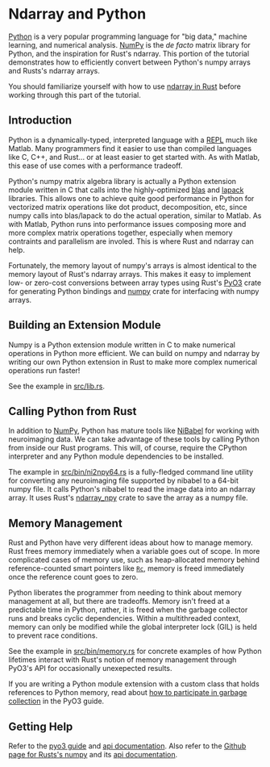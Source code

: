 # Ndarray and Python

[Python](https://www.python.org/) is a very popular programming language for "big data," machine learning, and numerical analysis.  [NumPy](https://numpy.org/) is the _de facto_ matrix library for Python, and the inspiration for Rust's ndarray.  This portion of the tutorial demonstrates how to efficiently convert between Python's numpy arrays and Rusts's ndarray arrays.

You should familiarize yourself with how to use [ndarray in Rust](../rust/README.md) before working through this part of the tutorial.

## Introduction

Python is a dynamically-typed, interpreted language with a [REPL](https://en.wikipedia.org/wiki/Read%E2%80%93eval%E2%80%93print_loop) much like Matlab.  Many programmers find it easier to use than compiled languages like C, C++, and Rust... or at least easier to get started with.  As with Matlab, this ease of use comes with a performance tradeoff.

Python's numpy matrix algebra library is actually a Python extension module written in C that calls into the highly-optimized 
[blas](https://en.wikipedia.org/wiki/Basic_Linear_Algebra_Subprograms) and [lapack](https://en.wikipedia.org/wiki/LAPACK) libraries.  This allows one to achieve quite good performance in Python for vectorized matrix operations like dot product, decomposition, etc, since numpy calls into blas/lapack to do the actual operation, similar to Matlab.  As with Matlab, Python runs into performance issues composing more and more complex matrix operations together, especially when memory contraints and parallelism are involed. This is where Rust and ndarray can help.

Fortunately, the memory layout of numpy's arrays is almost identical to the memory layout of Rust's ndarray arrays.  This makes it easy to implement low- or zero-cost conversions between array types using Rust's [PyO3](https://pyo3.rs) crate for generating Python bindings and [numpy](https://github.com/PyO3/rust-numpy) crate for interfacing with numpy arrays.

## Building an Extension Module

Numpy is a Python extension module written in C to make numerical operations in Python more efficient.  We can build on numpy and ndarray by writing our own Python extension in Rust to make more complex numerical operations run faster!

See the example in [src/lib.rs](./src/lib.rs).

## Calling Python from Rust

In addition to [NumPy](https://numpy.org/), Python has mature tools like [NiBabel](https://nipy.org/nibabel/) for working with neuroimaging data.  We can take advantage of these tools by calling Python from inside our Rust programs.  This will, of course, require the CPython interpreter and any Python module dependencies to be installed.

The example in [src/bin/ni2npy64.rs](./src/bin/ni2npy64.rs) is a fully-fledged command line utility for converting any neuroimaging file supported by nibabel to a 64-bit numpy file.  It calls Python's nibabel to read the image data into an ndarray array.  It uses Rust's [ndarray_npy](https://github.com/jturner314/ndarray-npy) crate to save the array as a numpy file.

## Memory Management

Rust and Python have very different ideas about how to manage memory.  Rust frees memory immediately when a variable goes out of scope.  In more complicated cases of memory use, such as heap-allocated memory behind reference-counted smart pointers like [`Rc`](https://doc.rust-lang.org/stable/std/rc/struct.Rc.html), memory is freed immediately once the reference count goes to zero.

Python liberates the programmer from needing to think about memory management at all, but there are tradeoffs.  Memory isn't freed at a predictable time in Python, rather, it is freed when the garbage collector runs and breaks cyclic dependencies.  Within a multithreaded context, memory can only be modified while the global interpreter lock (GIL) is held to prevent race conditions.

See the example in [src/bin/memory.rs](./src/bin/memory.rs) for concrete examples of how Python lifetimes interact with Rust's notion of memory management through PyO3's API for occasionally unexepected results.

If you are writing a Python module extension with a custom class that holds references to Python memory, read about [how to participate in garbage collection](https://pyo3.rs/master/class/protocols.html) in the PyO3 guide.

## Getting Help

Refer to the [pyo3 guide](https://pyo3.rs) and [api documentation](https://docs.rs/pyo3).  Also refer to the [Github page for Rusts's numpy](https://github.com/PyO3/rust-numpy) and its [api documentation](https://docs.rs/numpy).